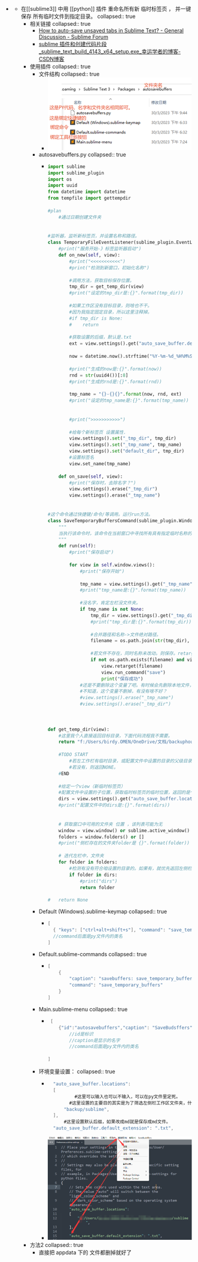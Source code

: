 -
	- 在[[sublime3]] 中用 [[python]] 插件 重命名所有新 临时标签页 ， 并一键保存 所有临时文件到指定目录。
	  collapsed:: true
		- 相关链接
		  collapsed:: true
			- [How to auto-save unsaved tabs in Sublime Text? - General Discussion - Sublime Forum](https://forum.sublimetext.com/t/how-to-auto-save-unsaved-tabs-in-sublime-text/62376/9)
			- [sublime 插件和创建代码片段_sublime_text_build_4143_x64_setup.exe_幸运学者的博客-CSDN博客](https://blog.csdn.net/weixin_43649647/article/details/123439190)
		- 使用插件
		  collapsed:: true
			- 文件结构
			  collapsed:: true
				- ![image.png](../assets/image_1680186383611_0.png)
			- autosavebuffers.py
			  collapsed:: true
				- ```PYTHON
				  import sublime
				  import sublime_plugin
				  import os
				  import uuid
				  from datetime import datetime
				  from tempfile import gettempdir
				  
				  #plan
				      #通过日期创建文件夹
				  
				  
				  #监听器，监听新标签页，并设置名称和路径。
				  class TemporaryFileEventListener(sublime_plugin.EventListener):
				      #print("服务开始-》标签监听器启动")
				      def on_new(self, view):
				          #print("<<<<<<<<<<<")
				          #print("检测到新窗口，初始化名称")
				  
				          #调用方法，获取目标保存位置。
				          tmp_dir = get_temp_dir(view)
				          #print("设定的tmp_dir是:{}".format(tmp_dir))
				  
				          #如果工作区没有目标目录，则啥也不干。
				          #因为我指定固定目录，所以这里注释掉。
				          #if tmp_dir is None:
				          #    return
				  
				          #获取设置的后缀，默认是.txt
				          ext = view.settings().get("auto_save_buffer.default_extension", ".txt")
				  
				          now = datetime.now().strftime("%Y-%m-%d_%H%M%S")
				  
				          #print("生成的now是:{}".format(now))
				          rnd = str(uuid4())[:8]
				          #print("生成的rnd是:{}".format(rnd))
				  
				          tmp_name = "{}-{}{}".format(now, rnd, ext)
				          #print("设定的tmp_name是:{}".format(tmp_name))
				  
				  
				          #print(">>>>>>>>>>>")
				  
				          #给每个新标签页 设置属性.
				          view.settings().set("_tmp_dir", tmp_dir)
				          view.settings().set("_tmp_name", tmp_name)
				          view.settings().set("default_dir", tmp_dir)
				          #设置标签名
				          view.set_name(tmp_name)
				  
				      def on_save(self, view):
				          #print("保存时，去除名字？")
				          view.settings().erase("_tmp_dir")
				          view.settings().erase("_tmp_name")
				  
				  
				  #这个命令通过快捷键/命令/等调用。运行run方法。
				  class SaveTemporaryBuffersCommand(sublime_plugin.WindowCommand):
				      """
				      当执行该命令时，该命令在当前窗口中寻找所有具有指定临时名称的文件强制将它们保存指定文件夹中，并使用该名称。
				      """
				      def run(self):
				          #print("保存启动")
				  
				          for view in self.window.views():
				              #print("保存开始")
				  
				              tmp_name = view.settings().get("_tmp_name")
				              #print("tmp_name是:{}".format(tmp_name))
				              
				              #没名字，肯定左栏没文件夹。
				              if tmp_name is not None:
				                  tmp_dir = view.settings().get("_tmp_dir")
				                  #print("tmp_dir是:{}".format(tmp_dir))
				                  
				                  #合并路径和名称->文件绝对路径。
				                  filename = os.path.join(str(tmp_dir), str(tmp_name))
				  
				                  #若文件不存在，同时名称未改动。则保存。retarget什么意思？
				                  if not os.path.exists(filename) and view.name() == tmp_name:
				                      view.retarget(filename)
				                      view.run_command("save")
				                      print("保存成功")
				              #还是不要删除这个变量了吧。有时候会先删除本地文件，而缓存还在。这样就不容易再保存，或者关闭了。
				              #不知道，这个变量不删掉，有没有啥不好？
				              #view.settings().erase("_tmp_name")
				              #view.settings().erase("_tmp_dir")
				  
				  
				  
				  def get_temp_dir(view):
				      #这里我个人直接返回目标目录，下面代码流程我不需要。   
				      return "f:/Users/birdy.OMEN/OneDrive/文档/backuphours/sublime"
				  
				      #TODO START
				          #若左工作栏有临时目录，或配置文件中设置的目录的父级目录，则返回目录。
				          #若没有，则返回NONE。
				      #END
				  
				      #给定一个view（新临时标签页）
				      #配置文件中设置的子位置，获取临时标签页的临时位置，返回的是个list
				      dirs = view.settings().get("auto_save_buffer.locations", [gettempdir()])
				      #print("配置文件中的dirs是:{}".format(dirs))
				  
				  
				      # 获取窗口中可用的文件夹 位置 ，该列表可能为无
				      window = view.window() or sublime.active_window()
				      folders = window.folders() or []
				      #print("侧栏存在的文件夹folder是 {}".format(folder))
				  
				      # 迭代左栏中，文件夹
				      for folder in folders:
				          #检测有没有符合咱设置的目录的。如果有，就优先返回左侧栏的文件夹。
				          if folder in dirs:
				              #print("dirs")
				              return folder
				  
				  #   return None
				  
				  ```
			- Default (Windows).sublime-keymap
			  collapsed:: true
				- ```java
				  [
				  	{ "keys": ["ctrl+alt+shift+s"], "command": "save_temporary_buffers" }
				  	//command后面是py文件内的类名
				  ]
				  
				  ```
			- Default.sublime-commands
			  collapsed:: true
				- ```java
				  [
				      {
				          "caption": "savebuffers: save_temporary_buffers ",
				          "command": "save_temporary_buffers"
				      }
				  ]
				  
				  ```
			- Main.sublime-menu
			  collapsed:: true
				- ```java
				   [
				      {"id":"autosavebuffers","caption": "SaveBudsffers","command": "save_temporary_buffers"}
				          //id是标识
				          //caption是显示的名字
				          //command后面是py文件内的类名
				  
				  ]
				  ```
			- 环境变量设置：
			  collapsed:: true
				- ```java
				  	"auto_save_buffer.locations":
				  	[
				        	#这里可以输入也可以不输入，可以在py文件里定死。
				          #这里设置的主要目的其实是为了筛选左侧栏工作区文件夹，什么意思看py里的注释
				  	 	"backup/sublime",
				  	],
				  		#这里设置默认后缀，如果改成md就是保存成md文件。
				  	"auto_save_buffer.default_extension": ".txt",
				  ```
				- ![image.png](../assets/image_1680184482441_0.png)
		- 方法2
		  collapsed:: true
			- 直接把 appdata 下的 文件都删掉就好了